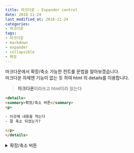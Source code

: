 ```yaml
---
title: 마크다운 - Expander control
date: 2018-11-24
last_modified_at: 2018-11-24
categories:
- 마크다운
tags:
- 마크다운
- markdown
- expander
- collapsible
- 확장
---
```


마크다운에서 확장/축소 가능한 컨트롤 문법을 알아보겠습니다. <br>
마크다운 자체엔 기능이 없는 듯 하여 html 의 details를 이용합니다.

> **마크다운**이라쓰고 html이라 읽는다

```html
<details>
<summary>확장/축소 버튼</summary>
<p>

- 이곳에 내용을 적는다
- 잘 축소 되었는가?

</p>
</details>
```

<details>
<summary>확장/축소 버튼</summary>
<p>

- 이곳에 내용을 적는다
- 잘 축소 되었는가?

</p>
</details>
